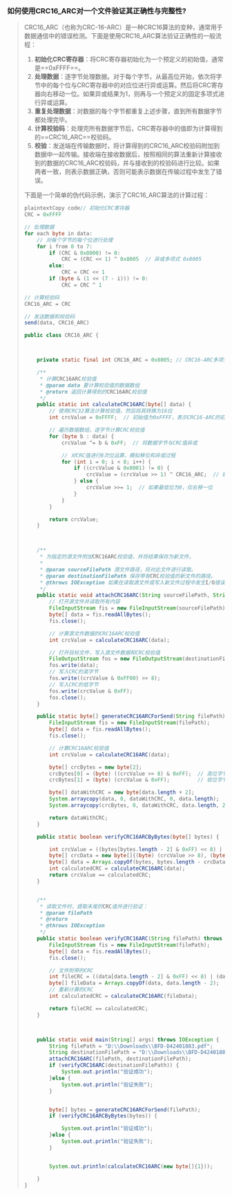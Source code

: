 ### 如何使用CRC16_ARC对一个文件验证其正确性与完整性?

> CRC16_ARC（也称为CRC-16-ARC）是一种CRC16算法的变种，通常用于数据通信中的错误检测。下面是使用CRC16_ARC算法验证正确性的一般流程：
>
> 1. **初始化CRC寄存器**：将CRC寄存器初始化为一个预定义的初始值，通常是==0xFFFF==。
> 2. **处理数据**：逐字节处理数据。对于每个字节，从最高位开始，依次将字节中的每个位与CRC寄存器中的对应位进行异或运算。然后将CRC寄存器向右移动一位。如果异或结果为1，则再与一个预定义的固定多项式进行异或运算。
> 3. **重复处理数据**：对数据的每个字节都重复上述步骤，直到所有数据字节都处理完毕。
> 4. **计算校验码**：处理完所有数据字节后，CRC寄存器中的值即为计算得到的==CRC16_ARC==校验码。
> 5. **校验**：发送端在传输数据时，将计算得到的CRC16_ARC校验码附加到数据中一起传输。接收端在接收数据后，按照相同的算法重新计算接收到的数据的CRC16_ARC校验码，并与接收到的校验码进行比较。如果两者一致，则表示数据正确，否则可能表示数据在传输过程中发生了错误。
>
> 下面是一个简单的伪代码示例，演示了CRC16_ARC算法的计算过程：
>
> ```java
> plaintextCopy code// 初始化CRC寄存器
> CRC = 0xFFFF
> 
> // 处理数据
> for each byte in data:
>     // 对每个字节的每个位进行处理
>     for i from 0 to 7:
>         if (CRC & 0x8000) != 0:
>             CRC = (CRC << 1) ^ 0x8005  // 异或多项式 0x8005
>         else:
>             CRC = CRC << 1
>         if (byte & (1 << (7 - i))) != 0:
>             CRC = CRC ^ 1
> 
> // 计算校验码
> CRC16_ARC = CRC
> 
> // 发送数据和校验码
> send(data, CRC16_ARC)
> ```
>
> ```java
> public class CRC16_ARC {
> 
> 
> 
>     private static final int CRC16_ARC = 0x8005; // CRC16-ARC多项式
> 
>     /**
>      * 计算CRC16ARC校验值
>      * @param data 要计算校验值的数据数组
>      * @return 返回计算得到的CRC16ARC校验值
>      */
>     public static int calculateCRC16ARC(byte[] data) {
>         // 使用CRC32算法计算校验值，然后将其转换为16位
>         int crcValue = 0xFFFF;  // 初始值为0xFFFF，表示CRC16-ARC的初始寄存器状态
> 
>         // 遍历数据数组，逐字节计算CRC校验值
>         for (byte b : data) {
>             crcValue ^= b & 0xFF;  // 将数据字节与CRC值异或
> 
>             // 对CRC值进行8次位运算，模拟移位和异或过程
>             for (int i = 0; i < 8; i++) {
>                 if ((crcValue & 0x0001) != 0) {
>                     crcValue = (crcValue >> 1) ^ CRC16_ARC;  // 如果最低位为1，进行异或运算
>                 } else {
>                     crcValue >>= 1;  // 如果最低位为0，仅右移一位
>                 }
>             }
>         }
> 
>         return crcValue;
>     }
> 
> 
> 
>     /**
>      * 为指定的源文件附加CRC16ARC校验值，并将结果保存为新文件。
>      *
>      * @param sourceFilePath 源文件路径，将对此文件进行读取。
>      * @param destinationFilePath 保存带有CRC校验值的新文件的路径。
>      * @throws IOException 如果在读取源文件或写入新文件过程中发生I/O错误。
>      */
>     public static void attachCRC16ARC(String sourceFilePath, String destinationFilePath) throws IOException {
>         // 打开源文件并读取所有内容
>         FileInputStream fis = new FileInputStream(sourceFilePath);
>         byte[] data = fis.readAllBytes();
>         fis.close();
> 
>         // 计算源文件数据的CRC16ARC校验值
>         int crcValue = calculateCRC16ARC(data);
> 
>         // 打开目标文件，写入源文件数据和CRC校验值
>         FileOutputStream fos = new FileOutputStream(destinationFilePath);
>         fos.write(data);
>         // 写入CRC的高字节
>         fos.write((crcValue & 0xFF00) >> 8);
>         // 写入CRC的低字节
>         fos.write(crcValue & 0xFF);
>         fos.close();
>     }
> 
>     public static byte[] generateCRC16ARCForSend(String filePath) throws IOException {
>         FileInputStream fis = new FileInputStream(filePath);
>         byte[] data = fis.readAllBytes();
>         fis.close();
> 
>         // 计算CRC16ARC校验值
>         int crcValue = calculateCRC16ARC(data);
> 
>         byte[] crcBytes = new byte[2];
>         crcBytes[0] = (byte) ((crcValue >> 8) & 0xFF);  // 高位字节
>         crcBytes[1] = (byte) (crcValue & 0xFF);         // 低位字节
> 
>         byte[] dataWithCRC = new byte[data.length + 2];
>         System.arraycopy(data, 0, dataWithCRC, 0, data.length);
>         System.arraycopy(crcBytes, 0, dataWithCRC, data.length, 2);
> 
>         return dataWithCRC;
>     }
> 
>     public static boolean verifyCRC16ARCByBytes(byte[] bytes) {
> 
>         int crcValue = ((bytes[bytes.length - 2] & 0xFF) << 8) | (bytes[bytes.length - 1] & 0xFF);
>         byte[] crcData = new byte[]{(byte) (crcValue >> 8), (byte) crcValue};
>         byte[] data = Arrays.copyOf(bytes, bytes.length - crcData.length);
>         int calculatedCRC = calculateCRC16ARC(data);
>         return crcValue == calculatedCRC;
>     }
> 
> 
>     /**
>      * 读取文件时，提取末尾的CRC值并进行验证：
>      * @param filePath
>      * @return
>      * @throws IOException
>      */
>     public static boolean verifyCRC16ARC(String filePath) throws IOException {
>         FileInputStream fis = new FileInputStream(filePath);
>         byte[] data = fis.readAllBytes();
>         fis.close();
> 
>         // 文件附带的CRC
>         int fileCRC = ((data[data.length - 2] & 0xFF) << 8) | (data[data.length - 1] & 0xFF);
>         byte[] fileData = Arrays.copyOf(data, data.length - 2);
>         // 重新计算的CRC
>         int calculatedCRC = calculateCRC16ARC(fileData);
> 
>         return fileCRC == calculatedCRC;
>     }
> 
> 
> 
>     public static void main(String[] args) throws IOException {
>         String filePath = "D:\\Downloads\\BFD-D42401883.pdf";
>         String destinationFilePath = "D:\\Downloads\\BFD-D42401883-1.pdf"; // 输出的
>         attachCRC16ARC(filePath, destinationFilePath);
>         if (verifyCRC16ARC(destinationFilePath)) {
>             System.out.println("验证成功");
>         }else {
>             System.out.println("验证失败");
>         }
> 
> 
>         byte[] bytes = generateCRC16ARCForSend(filePath);
>         if (verifyCRC16ARCByBytes(bytes)) {
> 
>             System.out.println("验证成功");
>         }else {
>             System.out.println("验证失败");
>         }
> 
> 
>         System.out.println(calculateCRC16ARC(new byte[]{1}));
> 
>     }
> }
> ```

